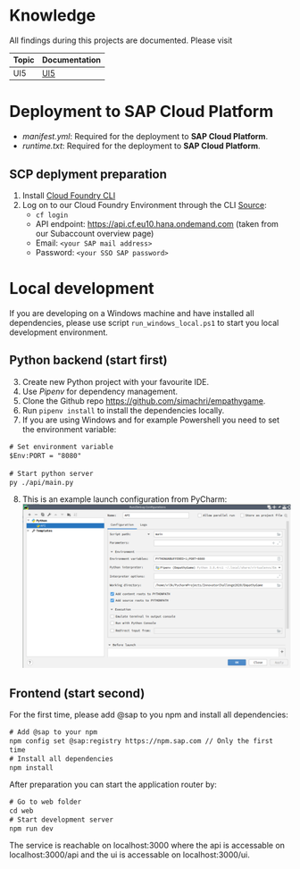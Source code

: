 # Knowledge
All findings during this projects are documented. Please visit

| Topic | Documentation |
| ----- | ------------- |
| UI5   |  [UI5](docs/UI5_Knowledge.md) |

# Deployment to SAP Cloud Platform

* *manifest.yml*: Required for the deployment to **SAP Cloud Platform**.
* *runtime.txt*: Required for the deployment to **SAP Cloud Platform**.

## SCP deplyment preparation
1. Install [Cloud Foundry CLI](https://github.com/cloudfoundry/cli#downloads)
2. Log on to our Cloud Foundry Environment through the CLI [Source](https://help.sap.com/viewer/65de2977205c403bbc107264b8eccf4b/Cloud/en-US/7a37d66c2e7d401db4980db0cd74aa6b.html):
	* `cf login`
	* API endpoint: https://api.cf.eu10.hana.ondemand.com  (taken from our Subaccount overview page)
	* Email: `<your SAP mail address>`
	* Password: `<your SSO SAP password>`


# Local development

If you are developing on a Windows machine and have installed all dependencies, please use script `run_windows_local.ps1` to start you local development environment.

## Python backend (start first)

3. Create new Python project with your favourite IDE.
4. Use _Pipenv_ for dependency management.
5. Clone the Github repo https://github.com/simachri/empathygame.
6. Run `pipenv install` to install the dependencies locally.
7. If you are using Windows and for example Powershell you need to set the environment variable:
```
# Set environment variable
$Env:PORT = "8080"

# Start python server
py ./api/main.py
```
8. This is an example launch configuration from PyCharm:
![PyCharm run configuration](docs/resources/run_config_pycharm.png)

## Frontend (start second)

For the first time, please add @sap to you npm and install all dependencies:

```
# Add @sap to your npm
npm config set @sap:registry https://npm.sap.com // Only the first time
# Install all dependencies
npm install
```

After preparation you can start the application router by:

```
# Go to web folder
cd web
# Start development server
npm run dev
```

The service is reachable on localhost:3000 where the api is accessable on localhost:3000/api and the ui is accessable on localhost:3000/ui.
